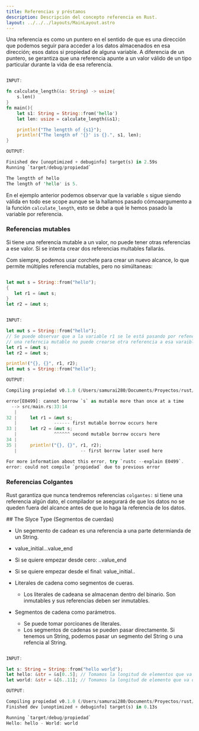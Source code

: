 ```yaml
---
title: Referencias y préstamos
description: Descripción del concepto referencia en Rust.
layout: ../../../layouts/MainLayout.astro 
---
```

Una referencia es como un puntero en el sentido de que es una dirección que podemos seguir para acceder a los datos almacenados en esa dirección; esos datos si propiedad de alguna variable. 
A diferencia de un puntero, se gerantiza que una referencia apunte a un valor válido de un tipo particular durante la vida de esa referencia.

```rust 

INPUT: 

fn calculate_length(&s: String) -> usize{
    s.len()
}
fn main(){
    let s1: String = String::from('hello')
    let len: usize = calculate_length(&s1);

    println!("The lengtth of {s1}");
    println!("The length of '{}' is {}.", s1, len);
}

OUTPUT: 

Finished dev [unoptimized + debuginfo] target(s) in 2.59s
Running `target/debug/propiedad`

The lengtth of hello
The length of 'hello' is 5.

```
En el ejemplo anterior podemos observar que la variable `s` sigue siendo válida en todo ese scope aunque se la hallamos pasado cómoaargumento a la función `calculate_length`, esto se debe a qué le hemos pasado la variable por referencia.

### Referencias mutables 

Si tiene una referencia mutable a un valor, no puede tener otras referencias a ese valor. 
Si se intenta crear dos referencias multables fallarás. 

Com siempre, podemos usar corchete para crear un nuevo alcance, lo que permite múltiples referencia mutables, pero no simúltaneas: 

```rust

let mut s = String::from("hello");
{
   let r1 = &mut s; 
}
let r2 = &mut s;

```

```rust

INPUT: 

let mut s = String::from("hello");
// Se puede observar que a la variable r1 se le está pasando por refencia la variable s, por tanto, al ser 
// una referncia mutable no puede crearse otra referencia a esa varaible s.
let r1 = &mut s;
let r2 = &mut s;

println!("{}, {}", r1, r2);
let mut s = String::from("hello");

OUTPUT: 

Compiling propiedad v0.1.0 (/Users/samurai280/Documents/Proyectos/rust/propiedad)

error[E0499]: cannot borrow `s` as mutable more than once at a time
  --> src/main.rs:33:14
   |
32 |     let r1 = &mut s;
   |              ------ first mutable borrow occurs here
33 |     let r2 = &mut s;
   |              ^^^^^^ second mutable borrow occurs here
34 |
35 |     println!("{}, {}", r1, r2);
   |                        -- first borrow later used here

For more information about this error, try `rustc --explain E0499`.
error: could not compile `propiedad` due to previous error

```
### Referencias Colgantes 

Rust garantiza que nunca tendremos referencias `colgantes:` si tiene una referencia algún dato, el compilador se asegurará de que los datos no se queden fuera del alcance antes de que lo haga la referencia de los datos. 

## The Slyce Type (Segmentos de cuerdas)

* Un segemento de cadean es una referencia a una parte determianda de un String. 
* value_initial...value_end
* Si se quiere empezar desde cero: ..value_end
* Si se quiere empezar desde el final: value_initial..

* Literales de cadena como segmentos de cueras. 
    * Los literales de cadeana se almacenan dentro del binario. Son inmutables y sus referencias deben ser inmutables. 
* Segmentos de cadena como parámetros. 
    * Se puede tomar porcioanes de literales. 
    * Los segmentos de cadenas se pueden pasar directamente. Si tenemos un String, podemos pasar un segmento del String o una refencia al String.

```rust 

INPUT: 

let s: String = String::from("hello world");
let hello: &str = &s[0..5]; // Tomamos la longitud de elementos que va desde 0 a 5.
let world: &str = &[6..11]; // Tomamos la longitud de elemento que va desde 6 a 11 -> Segmento que contiene una puntero al byte en el índice 6 con un valor de longitud de 5.

OUTPUT: 

Compiling propiedad v0.1.0 (/Users/samurai280/Documents/Proyectos/rust/propiedad)
Finished dev [unoptimized + debuginfo] target(s) in 0.13s

Running `target/debug/propiedad`
Hello: hello - World: world
```
